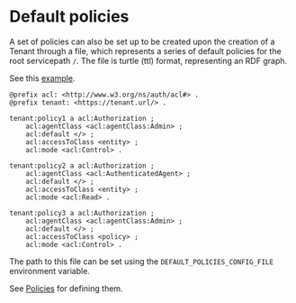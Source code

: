 # Default policies

A set of policies can also be set up to be created upon the creation of
a Tenant through a file, which represents a series of default policies for the
root servicepath `/`. The file is turtle (ttl) format, representing an RDF
graph.

See this [example](https://github.com/orchestracities/anubis/blob/master/config/opa-service/default_policies.yml).

```ttl
@prefix acl: <http://www.w3.org/ns/auth/acl#> .
@prefix tenant: <https://tenant.url/> .

tenant:policy1 a acl:Authorization ;
    acl:agentClass <acl:agentClass:Admin> ;
    acl:default </> ;
    acl:accessToClass <entity> ;
    acl:mode <acl:Control> .

tenant:policy2 a acl:Authorization ;
    acl:agentClass <acl:AuthenticatedAgent> ;
    acl:default </> ;
    acl:accessToClass <entity> ;
    acl:mode <acl:Read> .

tenant:policy3 a acl:Authorization ;
    acl:agentClass <acl:agentClass:Admin> ;
    acl:default </> ;
    acl:accessToClass <policy> ;
    acl:mode <acl:Control> .
```

The path to this file can be set using the
`DEFAULT_POLICIES_CONFIG_FILE` environment variable.

See [Policies](../user/policies.md) for defining them.
